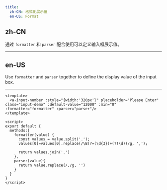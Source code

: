 ```yaml
title:
  zh-CN: 格式化展示值
  en-US: Format
```

## zh-CN

通过 `formatter` 和 `parser` 配合使用可以定义输入框展示值。

---

## en-US

Use `formatter` and `parser` together to define the display value of the input box.

---

```vue
<template>
  <a-input-number :style="{width:'320px'}" placeholder="Please Enter" class="input-demo" :default-value="12000" :min="0" :formatter="formatter" :parser="parser"/>
</template>

<script>
export default {
  methods:{
    formatter(value) {
      const values = value.split('.');
      values[0]=values[0].replace(/\B(?=(\d{3})+(?!\d))/g, ',');

      return values.join('.')
    },
    parser(value){
      return value.replace(/,/g, '')
    }
  }
}
</script>
```
